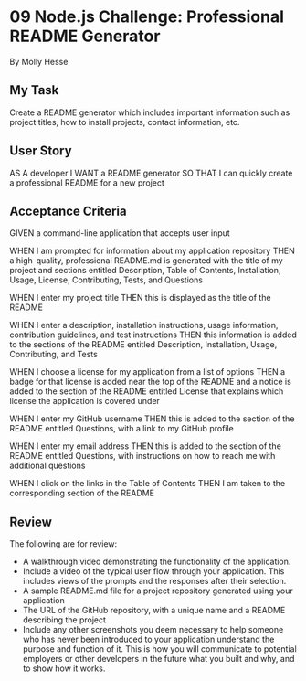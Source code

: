 # 09 Node.js Challenge: Professional README Generator

By Molly Hesse

## My Task

Create a README generator which includes important information such as project titles, how to install projects, contact information, etc.

## User Story

AS A developer
I WANT a README generator
SO THAT I can quickly create a professional README for a new project

## Acceptance Criteria

GIVEN a command-line application that accepts user input

WHEN I am prompted for information about my application repository
THEN a high-quality, professional README.md is generated with the title of my project and sections entitled Description, Table of Contents, Installation, Usage, License, Contributing, Tests, and Questions

WHEN I enter my project title
THEN this is displayed as the title of the README

WHEN I enter a description, installation instructions, usage information, contribution guidelines, and test instructions
THEN this information is added to the sections of the README entitled Description, Installation, Usage, Contributing, and Tests

WHEN I choose a license for my application from a list of options
THEN a badge for that license is added near the top of the README and a notice is added to the section of the README entitled License that explains which license the application is covered under

WHEN I enter my GitHub username
THEN this is added to the section of the README entitled Questions, with a link to my GitHub profile

WHEN I enter my email address
THEN this is added to the section of the README entitled Questions, with instructions on how to reach me with additional questions

WHEN I click on the links in the Table of Contents
THEN I am taken to the corresponding section of the README

## Review

The following are for review:

* A walkthrough video demonstrating the functionality of the application.
* Include a video of the typical user flow through your application. This includes views of the prompts and the responses after their selection.
* A sample README.md file for a project repository generated using your application
* The URL of the GitHub repository, with a unique name and a README describing the project
* Include any other screenshots you deem necessary to help someone who has never been introduced to your application understand the purpose and function of it. This is how you will communicate to potential employers or other developers in the future what you built and why, and to show how it works.
